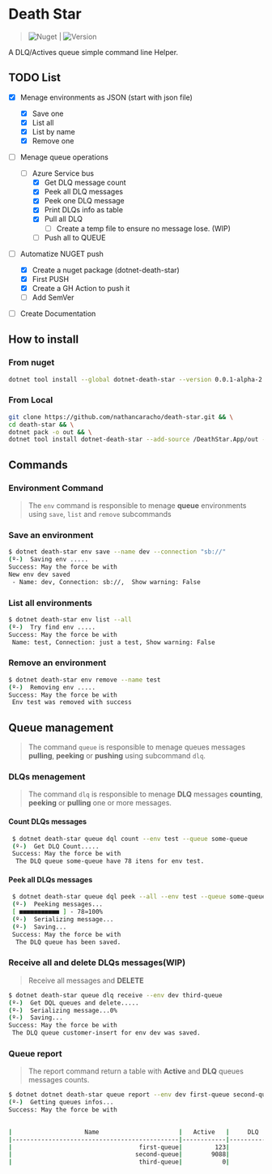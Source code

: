 # Death Star

> ![Nuget](https://img.shields.io/nuget/dt/dotnet-death-star?color=%2300&logo=NuGet) | ![Version](https://img.shields.io/nuget/vpre/dotnet-death-star?logo=NuGet)


A DLQ/Actives queue simple command line Helper.
## TODO List
- [x] Menage environments as JSON (start with json file)
  	- [x] Save one
  	- [x] List all
  	- [x] List by name
  	- [x] Remove one
- [ ] Menage queue operations
	- [ ] Azure Service bus 
		- [x] Get DLQ message count
		- [x] Peek all DLQ messages
		- [x] Peek one DLQ message
		- [x] Print DLQs info as table
		- [X] Pull all DLQ
		  - [ ] Create a temp file to ensure no message lose. (WIP)
		- [ ] Push all to QUEUE   	
- [ ] Automatize NUGET push
  - [x] Create a nuget package (dotnet-death-star)
  - [x] First PUSH
  - [x] Create a GH Action to push it
  - [ ] Add SemVer
- [ ] Create Documentation



## How to install

### From nuget

```bash
dotnet tool install --global dotnet-death-star --version 0.0.1-alpha-2
```

### From Local

```bash
git clone https://github.com/nathancaracho/death-star.git && \
cd death-star && \
dotnet pack -o out && \
dotnet tool install dotnet-death-star --add-source /DeathStar.App/out --version 0.0.1-alpha-3
```

## Commands

### Environment Command

> The `env` command is responsible to menage **queue** environments using `save`, `list` and `remove`  subcommands

### Save an environment

```bash
$ dotnet death-star env save --name dev --connection "sb://"
(º-)  Saving env .....
Success: May the force be with 
New env dev saved 
 - Name: dev, Connection: sb://,  Show warning: False
```

### List all environments
```bash
$ dotnet death-star env list --all
(º-)  Try find env .....
Success: May the force be with 
 Name: test, Connection: just a test, Show warning: False
```
### Remove an environment

```bash
$ dotnet death-star env remove --name test
(º-)  Removing env .....
Success: May the force be with 
 Env test was removed with success
```



## Queue management 

> The command `queue` is responsible to menage queues messages **pulling**, **peeking** or **pushing** using subcommand `dlq`. 

### DLQs menagement

> The command `dlq` is responsible to menage **DLQ** messages **counting**, **peeking** or **pulling** one or more messages.

#### Count DLQs messages

```bash
 $ dotnet death-star queue dql count --env test --queue some-queue
 (º-)  Get DLQ Count.....
 Success: May the force be with  
  The DLQ queue some-queue have 78 itens for env test.
```
#### Peek all DLQs messages

```bash
 $ dotnet death-star queue dql peek --all --env test --queue some-queue
 (º-)  Peeking messages...
 [ ■■■■■■■■■■■ ] - 78≃100%
 (º-)  Serializing message...
 (º-)  Saving...
 Success: May the force be with  
  The DLQ queue has been saved.
```
### Receive all and delete DLQs messages(WIP)

> Receive all messages and **DELETE**

```bash
$ dotnet death-star queue dlq receive --env dev third-queue
(º-)  Get DQL queues and delete.....
(º-)  Serializing message...0%
(º-)  Saving...
Success: May the force be with 
 The DLQ queue customer-insert for env dev was saved.

```
### Queue report

> The report command return a table with **Active** and **DLQ** queues messages counts.

```bash
$ dotnet dotnet death-star queue report --env dev first-queue second-queue third-queue
(º-)  Getting queues infos...
Success: May the force be with 
 

|                    Name                      |   Active   |     DLQ    |
|----------------------------------------------|------------|------------|
|                                   first-queue|         123|          46|
|                              	   second-queue|        9088|          67|
|                                   third-queue|           0|          98|

```